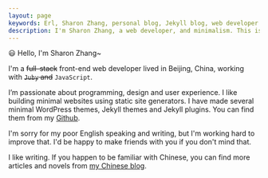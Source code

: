 ```yaml
---
layout: page
keywords: Erl, Sharon Zhang, personal blog, Jekyll blog, web developer
description: I'm Sharon Zhang, a web developer, and minimalism. This is my blog about programming, developing and minimal lifestyle.
---
```

😃 Hello, I'm Sharon Zhang~

I'm a ~~full-stack~~ front-end web developer lived in Beijing, China, working with ~~`Juby` and~~ `JavaScript`.

I’m passionate about programming, design and user experience. I like building minimal websites using static site generators. I have made several minimal WordPress themes, Jekyll themes and Jekyll plugins. You can find them from my [Github](https://erlzhang.github.com/erlzhang).

I'm sorry for my poor English speaking and writing, but I'm working hard to improve that. I'd be happy to make friends with you if you don't mind that.

I like writing. If you happen to be familiar with Chinese, you can find more articles and novels from [my Chinese blog](https://erl.im).